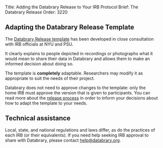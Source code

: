 Title: Adding the Databrary Release to Your IRB Protocol
Brief: The Databrary Release
Order: 3220

## Adapting the Databrary Release Template 

The [Databrary Release template](|filename|../policies/release-template.mdi) has been developed in close consultation with IRB officials at NYU and PSU.

It clearly explains to people depicted in recordings or photographs what it would mean to share their data in Databrary and allows them to make an informed decision about doing so.

The template is **completely** adaptable.
Researchers may modify it as appropriate to suit the needs of their project.

Databrary does not need to approve changes to the template: only the home IRB must approve the version that is given to participants.
You can read more about the [release process](|filename|obtaining-participant-permissions.md) in order to inform your decisions about how to adapt the template to your needs.

## Technical assistance

Local, state, and national regulations and laws differ, as do the practices of each IRB (or their equivalents).
If you need help seeking IRB approval to share with Databrary, please contact help@databrary.org.

